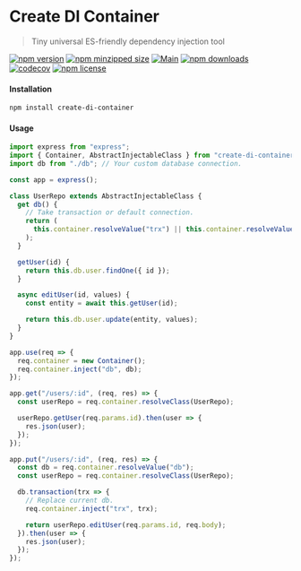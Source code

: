 # Create DI Container

> Tiny universal ES-friendly dependency injection tool

[![npm version](https://img.shields.io/npm/v/create-di-container.svg)](https://npmjs.com/create-di-container)
[![npm minzipped size](https://img.shields.io/bundlephobia/minzip/create-di-container.svg)](https://bundlephobia.com/result?p=create-di-container)
[![Main](https://github.com/umidbekk/di-container/actions/workflows/main.yml/badge.svg)](https://github.com/umidbekk/di-container/actions/workflows/main.yml)
[![npm downloads](https://img.shields.io/npm/dm/create-di-container.svg)](https://npmjs.com/create-di-container)
[![codecov](https://codecov.io/gh/umidbekk/di-container/branch/master/graph/badge.svg)](https://codecov.io/gh/umidbekk/di-container)
[![npm license](https://img.shields.io/npm/l/create-di-container.svg)](https://npmjs.com/create-di-container)

#### Installation

```bash
npm install create-di-container
```

#### Usage

```js
import express from "express";
import { Container, AbstractInjectableClass } from "create-di-container";
import db from "./db"; // Your custom database connection.

const app = express();

class UserRepo extends AbstractInjectableClass {
  get db() {
    // Take transaction or default connection.
    return (
      this.container.resolveValue("trx") || this.container.resolveValue("db")
    );
  }

  getUser(id) {
    return this.db.user.findOne({ id });
  }

  async editUser(id, values) {
    const entity = await this.getUser(id);

    return this.db.user.update(entity, values);
  }
}

app.use(req => {
  req.container = new Container();
  req.container.inject("db", db);
});

app.get("/users/:id", (req, res) => {
  const userRepo = req.container.resolveClass(UserRepo);

  userRepo.getUser(req.params.id).then(user => {
    res.json(user);
  });
});

app.put("/users/:id", (req, res) => {
  const db = req.container.resolveValue("db");
  const userRepo = req.container.resolveClass(UserRepo);

  db.transaction(trx => {
    // Replace current db.
    req.container.inject("trx", trx);

    return userRepo.editUser(req.params.id, req.body);
  }).then(user => {
    res.json(user);
  });
});
```
